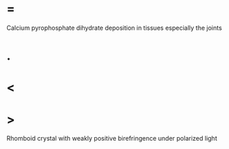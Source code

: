 # =

Calcium pyrophosphate dihydrate deposition in tissues especially the joints

# .

# <

# >

Rhomboid crystal with weakly positive birefringence under polarized light

